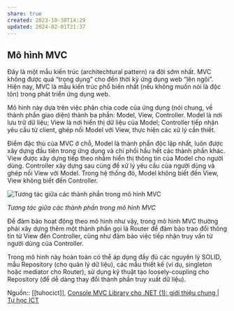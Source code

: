 ```yaml
---
share: true
created: 2023-10-30T14:29
updated: 2024-02-01T21:37
---
```

## Mô hình MVC

Đây là một mẫu kiến trúc (architechtural pattern) ra đời sớm nhất. MVC không được quá “trọng dụng” cho đến thời kỳ ứng dụng web “lên ngôi”. Hiện nay, MVC là mẫu kiến trúc phổ biến nhất (nếu không muốn nói là độc tôn) trong phát triển ứng dụng web.

Mô hình này dựa trên việc phân chia code của ứng dụng (nói chung, về thành phần giao diện) thành ba phần: Model, View, Controller. Model là nơi lưu trữ dữ liệu; View là nơi hiển thị dữ liệu của Model; Controller tiếp nhận yêu cầu từ client, ghép nối Model với View, thực hiện các xử lý cần thiết.

Điểm đặc thù của MVC ở chỗ, Model là thành phần độc lập nhất, luôn được xây dựng đầu tiên trong ứng dụng và chi phối hầu hết các thành phần khác. View được xây dựng tiếp theo nhằm hiển thị thông tin của Model cho người dùng. Controller xây dựng sau cùng để xử lý yêu cầu của người dùng và ghép nối View với Model. Trong hệ thống đó, Model không biết đến View, View không biết đến Controller.

![Tương tác giữa các thành phần trong mô hình MVC](https://tuhocict.com/wp-content/uploads/2019/04/mvc-model.png)

_Tương tác giữa các thành phần trong mô hình MVC_

Để đảm bảo hoạt động theo mô hình như vậy, trong mô hình MVC thường phải xây dựng thêm một thành phần gọi là Router để đảm bảo trao đổi thông tin từ View đến Controller, cũng như đảm bảo việc tiếp nhận truy vấn từ người dùng của Controller.

Trong mô hình này hoàn toàn có thể áp dụng đầy đủ các nguyên lý SOLID, mẫu Repository (cho quản lý dữ liệu), các mẫu thiết kế (ví dụ, singleton hoặc mediator cho Router), sử dụng kỹ thuật tạo loosely-coupling cho Repository (để dễ dàng thay đổi thành phần truy xuất dữ liệu).

Nguồn:: [[tuhocict]], [Console MVC Library cho .NET (1): giới thiệu chung | Tự học ICT](https://tuhocict.com/net-console-mvc-library-1/)
